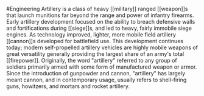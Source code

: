#Engineering 
Artillery is a class of heavy [[military]] ranged [[weapon]]s that launch munitions far beyond the range and power of infantry firearms. Early artillery development focused on the ability to breach defensive walls and fortifications during [[siege]]s, and led to heavy, fairly immobile siege engines. As technology improved, lighter, more mobile field artillery [[cannon]]s developed for battlefield use. This development continues today; modern self-propelled artillery vehicles are highly mobile weapons of great versatility generally providing the largest share of an army's total [[firepower]]. Originally, the word "artillery" referred to any group of soldiers primarily armed with some form of manufactured weapon or armor. Since the introduction of gunpowder and cannon, "artillery" has largely meant cannon, and in contemporary usage, usually refers to shell-firing guns, howitzers, and mortars and rocket artillery.
